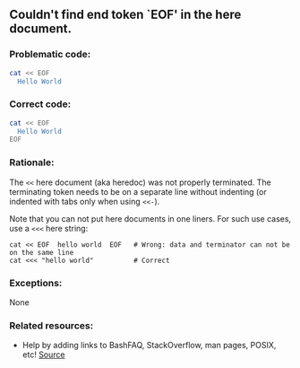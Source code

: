 ## Couldn't find end token `EOF' in the here document.

### Problematic code:

```sh
cat << EOF
  Hello World
```

### Correct code:

```sh
cat << EOF
  Hello World
EOF
```
### Rationale:

The `<<` here document (aka heredoc) was not properly terminated. The terminating token needs to be on a separate line without indenting (or indented with tabs only when using `<<-`).

Note that you can not put here documents in one liners. For such use cases, use a `<<<` here string:

    cat << EOF  hello world  EOF   # Wrong: data and terminator can not be on the same line
    cat <<< "hello world"          # Correct

### Exceptions:

None

### Related resources:

* Help by adding links to BashFAQ, StackOverflow, man pages, POSIX, etc!
[Source](https://github.com/koalaman/shellcheck/wiki/SC1044)

